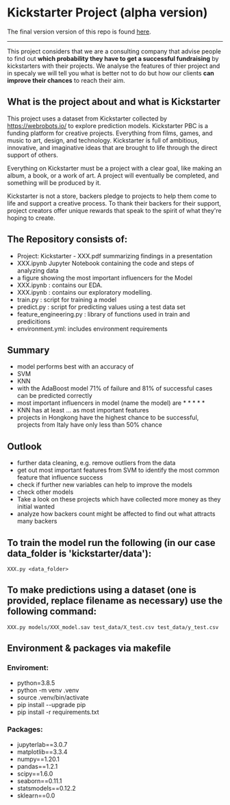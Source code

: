 # Kickstarter Project (alpha version)
The final version version of this repo is found [here](https://github.com/mue94/ds-kickstarter-project).

---------------------------------------

This project considers that we are a consulting company that advise people to find out **which probability they have to get a successful fundraising** by kickstarters with their projects. We analyse the features of thier project and in specaly we will tell you what is better not to do but how our clients **can improve their chances** to reach their aim.  

## What is the project about and what is Kickstarter
This project uses a dataset from Kickstarter collected by https://webrobots.io/ to explore prediction models.
Kickstarter PBC is a funding platform for creative projects. Everything from films, games, and music to art, design, and technology. Kickstarter is full of ambitious, innovative, and imaginative ideas that are brought to life through the direct support of others.

Everything on Kickstarter must be a project with a clear goal, like making an album, a book, or a work of art. A project will eventually be completed, and something will be produced by it.

Kickstarter is not a store, backers pledge to projects to help them come to life and support a creative process. To thank their backers for their support, project creators offer unique rewards that speak to the spirit of what they're hoping to create.


## The Repository consists of:
* Project: Kickstarter - XXX.pdf summarizing findings in a presentation
* XXX.ipynb Jupyter Notebook containing the code and steps of analyzing data
* a figure showing the most important influencers for the Model
* XXX.ipynb : contains our EDA.    
* XXX.ipynb : contains our exploratory modelling.  
* train.py : script for training a model  
* predict.py : script for predicting values using a test data set   
* feature_engineering.py : library of functions used in train and predicitions    
* environment.yml: includes environment requirements

## Summary
* model performs best with an accuracy of 
* SVM
* KNN
* with the AdaBoost model 71% of failure and 81% of successful cases can be predicted correctly
* most important influencers in model (name the model) are
    * 
    * 
    * 
    * 
    * 
* KNN has at least ... as most important features
* projects in Hongkong have the highest chance to be successful, projects from Italy have only less than 50% chance

## Outlook
* further data cleaning, e.g. remove outliers from the data
* get out most important features from SVM to identify the most common feature that influence success
* check if further new variables can help to improve the models
* check other models
* Take a look on these projects which have collected more money as they initial wanted 
* analyze how backers count might be affected to find out what attracts many backers

## To train the model run the following (in our case data_folder is 'kickstarter/data'):
    XXX.py <data_folder>

## To make predictions using a dataset (one is provided, replace filename as necessary) use the following command:
    XXX.py models/XXX_model.sav test_data/X_test.csv test_data/y_test.csv
    
## Environment & packages via makefile


### Enviroment:
- python=3.8.5
- python -m venv .venv
- source .venv/bin/activate
- pip install --upgrade pip
- pip install -r requirements.txt

### Packages: 

- jupyterlab==3.0.7
- matplotlib==3.3.4
- numpy==1.20.1
- pandas==1.2.1
- scipy==1.6.0
- seaborn==0.11.1
- statsmodels==0.12.2
- sklearn==0.0
